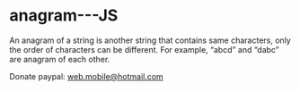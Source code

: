 # anagram---JS

An anagram of a string is another string that contains same characters, only the order of characters can be different. For example, “abcd” and “dabc” are anagram of each other.

Donate paypal: web.mobile@hotmail.com 

